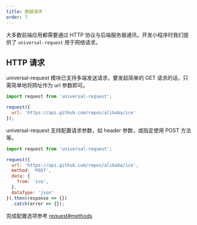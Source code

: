 ```yaml
---
title: 数据请求
order: 7
---
```


大多数前端应用都需要通过 HTTP 协议与后端服务器通讯，开发小程序时我们提供了 `universal-request` 用于网络请求。

## HTTP 请求

universal-request 模块已支持多端发送请求，要发起简单的 GET 请求的话，只需简单地将网址作为 url 参数即可。

```js
import request from 'universal-request';

request({
  url: 'https://api.github.com/repos/alibaba/ice'
});
```

universal-request 支持配置请求参数，如 header 参数，或指定使用 POST 方法等。

```js
import request from 'universal-request';

request({
  url: 'https://api.github.com/repos/alibaba/ice',
  method: 'POST',
  data: {
    from: 'ice',
  },
  dataType: 'json'
}).then(response => {})
  .catch(error => {});
```

完成配置选项参考 [request#methods](https://github.com/raxjs/universal-api/tree/master/packages/request#methods)

